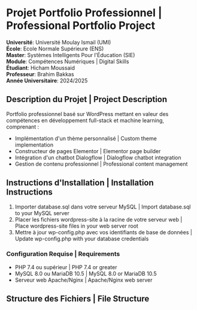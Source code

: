 # Projet Portfolio Professionnel | Professional Portfolio Project

**Université**: Université Moulay Ismail (UMI)  
**École**: Ecole Normale Supérieure (ENS)  
**Master**: Systèmes Intelligents Pour l'Éducation (SIE)  
**Module**: Compétences Numériques | Digital Skills  
**Étudiant**: Hicham Moussaid  
**Professeur**: Brahim Bakkas  
**Année Universitaire**: 2024/2025  

## Description du Projet | Project Description
Portfolio professionnel basé sur WordPress mettant en valeur des compétences en développement full-stack et machine learning, comprenant :
- Implémentation d'un thème personnalisé | Custom theme implementation
- Constructeur de pages Elementor | Elementor page builder
- Intégration d'un chatbot Dialogflow | Dialogflow chatbot integration
- Gestion de contenu professionnel | Professional content management

## Instructions d'Installation | Installation Instructions
1. Importer database.sql dans votre serveur MySQL | Import database.sql to your MySQL server
2. Placer les fichiers wordpress-site à la racine de votre serveur web | Place wordpress-site files in your web server root
3. Mettre à jour wp-config.php avec vos identifiants de base de données | Update wp-config.php with your database credentials

### Configuration Requise | Requirements
- PHP 7.4 ou supérieur | PHP 7.4 or greater
- MySQL 8.0 ou MariaDB 10.5 | MySQL 8.0 or MariaDB 10.5
- Serveur web Apache/Nginx | Apache/Nginx web server

## Structure des Fichiers | File Structure